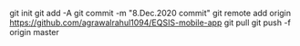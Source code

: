 git init
git add -A
git commit -m "8.Dec.2020 commit"
git remote add origin https://github.com/agrawalrahul1094/EQSIS-mobile-app
git pull
git push -f origin master
